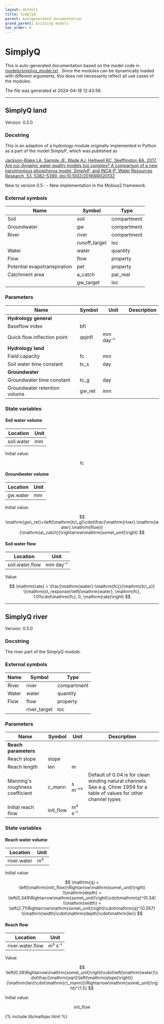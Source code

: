 ```yaml
---
layout: default
title: SimplyQ
parent: Autogenerated documentation
grand_parent: Existing models
nav_order: 0
---
```


# SimplyQ

This is auto-generated documentation based on the model code in [models/simplyq_model.txt](https://github.com/NIVANorge/Mobius2/blob/main/models/simplyq_model.txt) .
Since the modules can be dynamically loaded with different arguments, this does not necessarily reflect all use cases of the modules.

The file was generated at 2024-04-18 12:43:56.

---

## SimplyQ land

Version: 0.5.0

### Docstring

This is an adaption of a hydrology module originally implemented in Python as a part of the model SimplyP, which was published as

[Jackson-Blake LA, Sample JE, Wade AJ, Helliwell RC, Skeffington RA. 2017. Are our dynamic water quality models too complex? A comparison of a new parsimonious phosphorus model, SimplyP, and INCA-P. Water Resources Research, 53, 5382–5399. doi:10.1002/2016WR020132](https://doi.org/10.1002/2016WR020132)

New to version 0.5 :
	- New implementation in the Mobius2 framework.

### External symbols

| Name | Symbol | Type |
| ---- | ------ | ---- |
| Soil | soil | compartment |
| Groundwater | gw | compartment |
| River | river | compartment |
|  | runoff_target | loc |
| Water | water | quantity |
| Flow | flow | property |
| Potential evapotranspiration | pet | property |
| Catchment area | a_catch | par_real |
|  | gw_target | loc |

### Parameters

| Name | Symbol | Unit |  Description |
| ---- | ------ | ---- |  ----------- |
| **Hydrology general** | | | |
| Baseflow index | bfi |  |  |
| Quick flow inflection point | qqinfl | mm day⁻¹ |  |
| **Hydrology land** | | | |
| Field capacity | fc | mm |  |
| Soil water time constant | tc_s | day |  |
| **Groundwater** | | | |
| Groundwater time constant | tc_g | day |  |
| Groundwater retention volume | gw_ret | mm |  |

### State variables

#### Soil water volume

| Location | Unit |
| -------- | ---- |
| soil.water | mm |

Initial value:

$$
\mathrm{fc}
$$

#### Groundwater volume

| Location | Unit |
| -------- | ---- |
| gw.water | mm |

Initial value:

$$
\mathrm{gw\_ret}+\left(\mathrm{tc\_g}\cdot\frac{\mathrm{river}.\mathrm{water}.\mathrm{flow}}{\mathrm{a\_catch}}\rightarrow\mathrm{some\_unit}\right)
$$

#### Soil water flow

| Location | Unit |
| -------- | ---- |
| soil.water.flow | mm day⁻¹ |

Value:

$$
\mathrm{rate} = \frac{\mathrm{water}-\mathrm{fc}}{\mathrm{tc\_s}} \\\mathrm{s\_response}\left(\mathrm{water}, \mathrm{fc}, 1.01\cdot\mathrm{fc}, 0, \mathrm{rate}\right)
$$

---

## SimplyQ river

Version: 0.5.0

### Docstring

The river part of the SimplyQ module.

### External symbols

| Name | Symbol | Type |
| ---- | ------ | ---- |
| River | river | compartment |
| Water | water | quantity |
| Flow | flow | property |
|  | river_target | loc |

### Parameters

| Name | Symbol | Unit |  Description |
| ---- | ------ | ---- |  ----------- |
| **Reach parameters** | | | |
| Reach slope | slope |  |  |
| Reach length | len | m |  |
| Manning's roughness coefficient | c_mann | s m⁻¹′³ | Default of 0.04 is for clean winding natural channels. See e.g. Chow 1959 for a table of values for other channel types |
| Initial reach flow | init_flow | m³ s⁻¹ |  |

### State variables

#### Reach water volume

| Location | Unit |
| -------- | ---- |
| river.water | m³ |

Initial value:

$$
\mathrm{q} = \left(\mathrm{init\_flow}\Rightarrow\mathrm{some\_unit}\right) \\\mathrm{depth} = \left(0.349\Rightarrow\mathrm{some\_unit}\right)\cdot\mathrm{q}^{0.34} \\\mathrm{width} = \left(2.71\Rightarrow\mathrm{some\_unit}\right)\cdot\mathrm{q}^{0.557} \\\mathrm{width}\cdot\mathrm{depth}\cdot\mathrm{len}
$$

#### Reach flow

| Location | Unit |
| -------- | ---- |
| river.water.flow | m³ s⁻¹ |

Value:

$$
\left(0.28\Rightarrow\mathrm{some\_unit}\right)\cdot\left(\mathrm{water}\cdot\frac{\mathrm{sqrt}\left(\mathrm{slope}\right)}{\mathrm{len}\cdot\mathrm{c\_mann}}\Rightarrow\mathrm{some\_unit}\right)^{1.5}
$$

Initial value:

$$
\mathrm{init\_flow}
$$



{% include lib/mathjax.html %}

